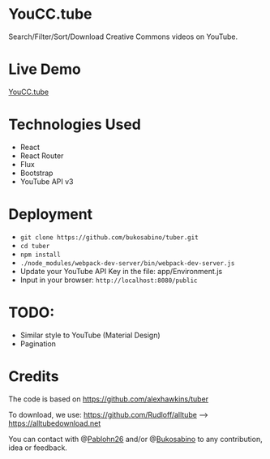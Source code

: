 # YouCC.tube

Search/Filter/Sort/Download Creative Commons videos on YouTube.

# Live Demo

[YouCC.tube](https://youcc.tube)

# Technologies Used

* React
* React Router
* Flux
* Bootstrap
* YouTube API v3

# Deployment

* ```git clone https://github.com/bukosabino/tuber.git```
* ```cd tuber```
* ```npm install```
* ```./node_modules/webpack-dev-server/bin/webpack-dev-server.js```
* Update your YouTube API Key in the file: app/Environment.js
* Input in your browser: ```http://localhost:8080/public```

# TODO:

* Similar style to YouTube (Material Design)
* Pagination

# Credits

The code is based on https://github.com/alexhawkins/tuber

To download, we use: https://github.com/Rudloff/alltube --> https://alltubedownload.net

You can contact with @[Pablohn26](https://keybase.io/pablohn) and/or @[Bukosabino](https://github.com/bukosabino) to any contribution, idea or feedback.
